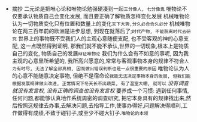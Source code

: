 * 摘抄
二元论是把唯心论和唯物论勉强硬凑到一起`三分像人, 七分像鬼`
唯物论不仅要承认物质自己会变化发展, 而且要正确了解物质怎样变化发展
机械唯物论认为一切物质变化只有位置和数量上的变化`天下大势,分久必合合久必分`
机械唯物论在两三百年前的欧洲是进步思想, 到现在就落后了;`时代产物, 不能脱离时代去研究`
世界上的事物既不受我们人的主观心意随便支配, 也不受客观的神的心意支配, 这一点既然得到证明, 那我们就不能不承认,世界的一切现象,根本上是物质自己的变化, 物质自己的发展`辩证唯物论`
我们为什么会有不如意的事呢, 因为我主观的心意里所希望的, 我所高兴愿意的,常常与客观事物本身的规律不符合`人力有时尽, 无法了解全部真相, 因而做出错误判断也是一点很重要的原因`
唯物论认为人的心意不能随意决定事物, 但绝不是宿命论`我能无法决定事物本身的发展, 但我们能根据发展规律做出改进, 正常情况下冬天长不出蔬菜, 有了温室大棚, 就可以`
*没有调查就没有发言权, 没有正确的调查也没有发言权*
要养成一个习惯: 遇到任何事情,任何问题,都能够认真地作系统周密的调查研究, 把它本身具有的规律找出来,然后按照这规律去办事,去解决问题,去指导工作,使事办得好,问题解决得顺利,工作做得有成绩,不致于碰钉子,或至少不碰大钉子.`唯物论的本领`